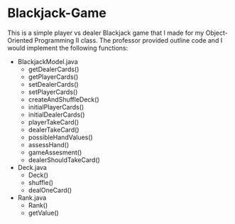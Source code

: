 # Blackjack-Game

This is a simple player vs dealer Blackjack game that I made for my Object-Oriented Programming II class. The professor provided outline code and I would implement the following functions:
- BlackjackModel.java
  - getDealerCards()
  - getPlayerCards()
  - setDealerCards()
  - setPlayerCards()
  - createAndShuffleDeck()
  - initialPlayerCards()
  - initialDealerCards()
  - playerTakeCard()
  - dealerTakeCard()
  - possibleHandValues()
  - assessHand()
  - gameAssesment()
  - dealerShouldTakeCard()
- Deck.java
  - Deck()
  - shuffle()
  - dealOneCard()
- Rank.java
  - Rank()
  - getValue()
  

